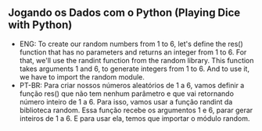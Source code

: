 ## Jogando os Dados com o Python (Playing Dice with Python)

- ENG: To create our random numbers from 1 to 6, let's define the res() function that has no parameters and returns an integer from 1 to 6. For that, we'll use the randint function from the random library. This function takes arguments 1 and 6, to generate integers from 1 to 6. And to use it, we have to import the random module.
- PT-BR: Para criar nossos números aleatórios de 1 a 6, vamos definir a função res() que não tem nenhum parâmetro e que vai retornando número inteiro de 1 a 6. Para isso, vamos usar a função randint da biblioteca random. Essa função recebe os argumentos 1 e 6, parar gerar inteiros de 1 a 6. E para usar ela, temos que importar o módulo random.
